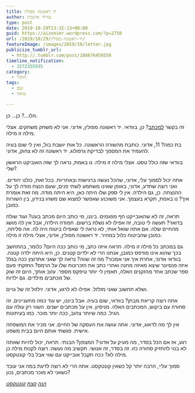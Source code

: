 ```yaml
---
title: יד ראשונה מפולין
author: נמרוד איזנברג
type: post
date: 2019-10-29T13:32:13+00:00
guid: https://aizenimr.wordpress.com/?p=2750
url: /2019/10/29/יד-ראשונה-מפולין/
featureImage: /images/2019/10/letter.jpg
publicize_tumblr_url:
  - http://.tumblr.com/post/188676459558
timeline_notification:
  - 1572355935
category:
  - הומור
tags:
  - זעם
  - שואה

---
```

הלו...? כן... כן.

זה בקשר [למכתב][1]? כן, בוודאי. יד ראשונה מפולין, אדוני. אני לא משחק משחקים. אצלי מילה זו מילה.

בת כמה? 11, אדוני. כותבת מהשורה הראשונה. כל אות יושבת בול, ואין לי שום בעיה להעמיד את המסמך לבדיקת גרפולוג. יד ראשונה זה לא צחוק, אדוני.

בוודאי שזה כולל טסט. אצלי מילה זו מילה. נו באמת, נראה לך שזה האוביקט הראשון שלי?

אתה יכול לסמוך עלי, אדוני, שהכל נעשה ברגישות ובאחריות. בכל זאת, כולנו יהודים. ואני רוצה שתדע, אדוני, באופן שאינו משתמע לשתי פנים, שעם הנצח מודה לך על ההנצחה. כן, גם הילדה. אין לי ספק שלו היתה כאן, היא היתה מודה. מה זאת אומרת איך? נו באמת, תקרא בעצמך. אני משוכנע שאפשר למצוא שם משהו בנידון, בין השורות כמובן.

תראה, זה לא שהאובייקט חף מפגמים. ביננו, מי כותב היום מכתב בעט? ועוד שולח בדואר? תעשה לי טובה, זה אפילו לא נשלח ברשום. חמודה הילדה, אבל אין לה מושג מהחיים שלה. אם אתה שואל אותי, לא נראה לי שאפילו ביטוח היה לה. אה סליחה, כמובן שהביטוח כלול במחיר. יד ראשונה מפולין, אדוני, אצלי מילה זו מילה.

גם במכתב כל מילה זו מילה. תראה איזה כתב, מי כותב ככה היום? כלומר, בהתחשב בכך שהוא אינו מודפס כמובן, אנחנו הרי לא ילדים קטנים. כן, היא היתה ילדה קטנה. בוודאי אדוני, אחרת איך אני אמכור? מה זה שווה? נראה לך שאני אתרוצץ ככה בגלל איזה פנסיונר שיצא מאיזה מחנה ואחרי כתב את הזכרונות שלו על הרמס? החזקתי פעם ספר שכתב אחד מהזקנים האלה, תאמין לי יותר טיפקס מספר. עזוב אותך, היום זה שוק של מכתבים מילדים. גם ילדות.

ושלא תחשוב שאני מזלזל. אפילו לא לרגע, אדוני. זילזול זה של גויים.

אתה רוצה קריאת מבחן? בוודאי, שום בעיה. אבל ביננו, יש עוד כמה מתעניינים. זה סחורה עם ביקוש, המכתבים האלה. מניסיון. אין על מכתבים ישנים. השווי רק עולה עם הגיל. כמה שיותר צהוב, ככה יותר מוכר. כמו בעיתונות.

אין לך מה לדאוג, אדוני. אתה עושה את העסקה של החיים. אני מכיר את המשפחה אישית. פגשתי אותם היום בבית משפט.

רגע, אז אם הכל בסדר, מה מעיק על אדוני? המצפון? הבנתי. תראה, יכול להיות שאתה לא בנוי להחזיק סחורה כזו. זה בסדר, זה אנושי. תקשיב מה נעשה: רוצה לקנות מילה כן מילה לא? ככה תקבל אובייקט עם שווי אבל בלי קונטקסט.

סמוך עליי, הרבה יותר קל כשאין קונטקסט. אתה הרי לא רוצה לדעת במה אני עובד כשאני לא מוכר מכתבים, נכון?

_[הנה][2] [קצת][3] [קונטקסט][4]_

 [1]: https://www.haaretz.co.il/news/education/.premium-1.8053684
 [2]: https://www.facebook.com/edvalotan/posts/10218711831160750
 [3]: https://www.facebook.com/photo.php?fbid=10218731399729952&set=a.1254798123907&type=3
 [4]: https://www.facebook.com/edvalotan/posts/10218731483972058